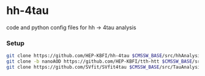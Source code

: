 # hh-4tau
code and python config files for hh -> 4tau analysis

### Setup

```bash
git clone https://github.com/HEP-KBFI/hh-4tau $CMSSW_BASE/src/hhAnalysis/4tau
git clone -b nanoAOD https://github.com/HEP-KBFI/tth-htt $CMSSW_BASE/src/tthAnalysis/HiggsToTauTau
git clone https://github.com/SVfit/SVfit4tau $CMSSW_BASE/src/TauAnalysis/SVfit4tau
```
